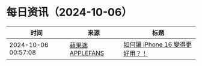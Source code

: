 ﻿# 每日资讯（2024-10-06）

|时间|来源|标题|
|---|---|---|
|2024-10-06 00:57:08|[蘋果迷 APPLEFANS](https://applefans.today/feed/)|[如何讓 iPhone 16 變得更好用？！](https://applefans.today/2024-10-iphone-16-setting/)|
